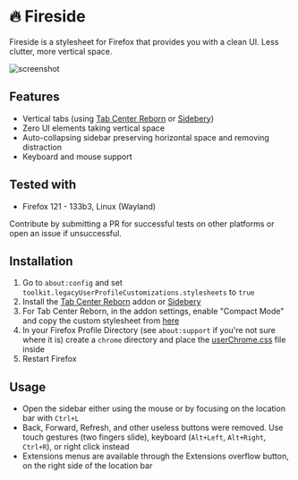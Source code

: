 # 🔥 Fireside
Fireside is a stylesheet for Firefox that provides you with a clean UI. Less clutter, more vertical space.

![screenshot](https://github.com/bjesus/sidefox/assets/55081/ec3bd513-8ef1-465d-aa53-80384bcd0cce)

## Features
- Vertical tabs (using [Tab Center Reborn](https://addons.mozilla.org/en-US/firefox/addon/tabcenter-reborn/) or [Sidebery](https://github.com/mbnuqw/sidebery/))
- Zero UI elements taking vertical space
- Auto-collapsing sidebar preserving horizontal space and removing distraction
- Keyboard and mouse support

## Tested with
- Firefox 121 - 133b3, Linux (Wayland)

Contribute by submitting a PR for successful tests on other platforms or open an issue if unsuccessful.

## Installation
1. Go to `about:config` and set `toolkit.legacyUserProfileCustomizations.stylesheets` to `true`
2. Install the [Tab Center Reborn](https://addons.mozilla.org/en-US/firefox/addon/tabcenter-reborn/) addon or [Sidebery](https://github.com/mbnuqw/sidebery/)
3. For Tab Center Reborn, in the addon settings, enable "Compact Mode" and copy the custom stylesheet from [here](tab-center-reborn.css)
4. In your Firefox Profile Directory (see `about:support` if you're not sure where it is) create a `chrome` directory and place the [userChrome.css](userChrome.css) file inside
5. Restart Firefox

## Usage
- Open the sidebar either using the mouse or by focusing on the location bar with `Ctrl+L`
- Back, Forward, Refresh, and other useless buttons were removed. Use touch gestures (two fingers slide), keyboard (`Alt+Left`, `Alt+Right`, `Ctrl+R`), or right click instead
- Extensions menus are available through the Extensions overflow button, on the right side of the location bar
